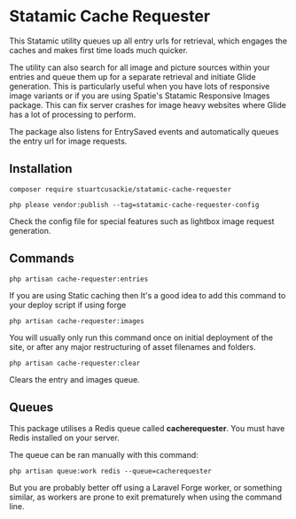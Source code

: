 # Statamic Cache Requester

This Statamic utility queues up all entry urls for retrieval, which engages the caches and makes first time loads much quicker. 

The utility can also search for all image and picture sources within your entries and queue them up for a separate retrieval and initiate Glide generation. This is particularly useful when you have lots of responsive image variants or if you are using Spatie's Statamic Responsive Images package. This can fix server crashes for image heavy websites where Glide has a lot of processing to perform.

The package also listens for EntrySaved events and automatically queues the entry url for image requests.


## Installation

```
composer require stuartcusackie/statamic-cache-requester
```

```
php please vendor:publish --tag=statamic-cache-requester-config
```

Check the config file for special features such as lightbox image request generation.


## Commands

```
php artisan cache-requester:entries
```
If you are using Static caching then It's a good idea to add this command to your deploy script if using forge


```
php artisan cache-requester:images
```
You will usually only run this command once on initial deployment of the site, or after any major restructuring of asset filenames and folders.


```
php artisan cache-requester:clear
```
Clears the entry and images queue.


## Queues

This package utilises a Redis queue called **cacherequester**. You must have Redis installed on your server.

The queue can be ran manually with this command:

`php artisan queue:work redis --queue=cacherequester`

But you are probably better off using a Laravel Forge worker, or something similar, as workers are prone to exit prematurely when using the command line.
